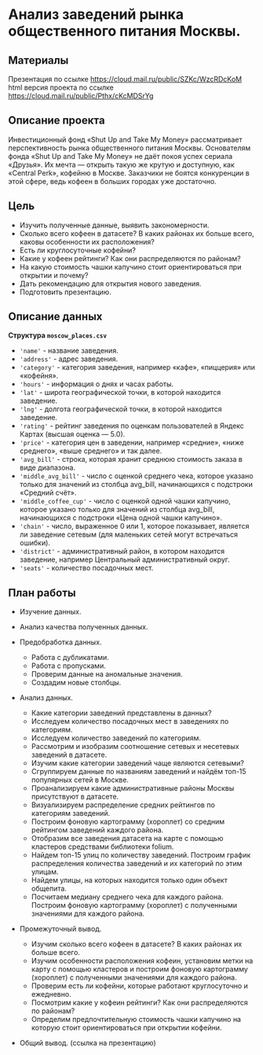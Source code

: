 # Анализ заведений рынка общественного питания Москвы.

## Материалы

Презентация по ссылке https://cloud.mail.ru/public/SZKc/WzcRDcKoM
html версия проекта по ссылке https://cloud.mail.ru/public/Pthx/cKcMDSrYg

## Описание проекта
Инвестиционный фонд «Shut Up and Take My Money» рассматривает перспективность рынка общественного питания Москвы.
Основателям фонда «Shut Up and Take My Money» не даёт покоя успех сериала «Друзья». Их мечта — открыть такую же крутую и доступную, как «Central Perk», кофейню в Москве. Заказчики не боятся конкуренции в этой сфере, ведь кофеен в больших городах уже достаточно.


## Цель
- Изучить полученные данные, выявить закономерности.
- Сколько всего кофеен в датасете? В каких районах их больше всего, каковы особенности их расположения?
- Есть ли круглосуточные кофейни?
- Какие у кофеен рейтинги? Как они распределяются по районам?
- На какую стоимость чашки капучино стоит ориентироваться при открытии и почему?
- Дать рекомендацию для открытия нового заведения. 
- Подготовить презентацию.


## Описание данных
<b>Структура `moscow_places.csv`</b>
- `'name'` - название заведения.
- `'address'` - адрес заведения.
- `'category'` - категория заведения, например «кафе», «пиццерия» или «кофейня».
- `'hours'` - информация о днях и часах работы.
- `'lat'` - широта географической точки, в которой находится заведение.
- `'lng'` - долгота географической точки, в которой находится заведение.
- `'rating'` - рейтинг заведения по оценкам пользователей в Яндекс Картах (высшая оценка — 5.0).
- `'price'` - категория цен в заведении, например «средние», «ниже среднего», «выше среднего» и так далее.
- `'avg_bill'` - строка, которая хранит среднюю стоимость заказа в виде диапазона.
- `'middle_avg_bill'` - число с оценкой среднего чека, которое указано только для значений из столбца avg_bill, начинающихся с подстроки «Средний счёт».
- `'middle_coffee_cup'` - число с оценкой одной чашки капучино, которое указано только для значений из столбца avg_bill, начинающихся с подстроки «Цена одной чашки капучино».
- `'chain'` - число, выраженное 0 или 1, которое показывает, является ли заведение сетевым (для маленьких сетей могут встречаться ошибки).
- `'district'` - административный район, в котором находится заведение, например Центральный административный округ.
- `'seats'` - количество посадочных мест.


## План работы
* Изучение данных.
* Анализ качества полученных данных.
* Предобработка данных.
    * Работа c дубликатами.
    * Работа с пропусками.
    * Проверим данные на аномальные значения.
    * Создадим новые столбцы.
* Анализ данных.
    * Какие категории заведений представлены в данных?
    * Исследуем количество посадочных мест в заведениях по категориям. 
    * Исследуем количество заведений по категориям.
    * Рассмотрим и изобразим соотношение сетевых и несетевых заведений в датасете.
    * Изучим какие категории заведений чаще являются сетевыми?
    * Сгруппируем данные по названиям заведений и найдём топ-15 популярных сетей в Москве.
    * Проанализируем какие административные районы Москвы присутствуют в датасете.
    * Визуализируем распределение средних рейтингов по категориям заведений.
    * Построим фоновую картограмму (хороплет) со средним рейтингом заведений каждого района.
    * Отобразим все заведения датасета на карте с помощью кластеров средствами библиотеки folium.
    * Найдем топ-15 улиц по количеству заведений. Построим график распределения количества заведений и их категорий по этим улицам.
    * Найдем улицы, на которых находится только один объект общепита.
    * Посчитаем медиану среднего чека для каждого района. Построим фоновую картограмму (хороплет) с полученными значениями для каждого района.
* Промежуточный вывод.
    * Изучим сколько всего кофеен в датасете? В каких районах их больше всего.
    * Изучим особенности расположения кофеин, установим метки на карту c помощью кластеров и построим фоновую картограмму (хороплет) с полученными значениями для каждого района.
    * Проверим есть ли кофейни, которые работают круглосуточно и ежедневно.
    * Посмотрим какие у кофеин рейтинги? Как они распределяются по районам?
    * Определим предпочтительную стоимость чашки капучино на которую стоит ориентироваться при открытии кофейни.
    
* Общий вывод. (ссылка на презентацию)
   